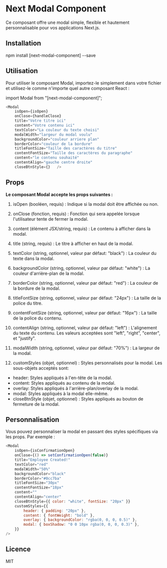 # Next Modal Component

Ce composant offre une modal simple, flexible et hautement personnalisable pour vos applications Next.js.

## Installation

npm install [next-modal-component] --save

## Utilisation

Pour utiliser le composant Modal, importez-le simplement dans votre fichier et utilisez-le comme n'importe quel autre composant React :

import Modal from "[next-modal-component]";

```javascript
<Modal
    isOpen={isOpen}
    onClose={handleClose}
    title="Votre titre ici"
    content="Votre contenu ici"
    textColor="La couleur du texte choisi"
	modalWidth="largeur du modal voulu"
    backgroundColor="couleur arriere plan"
    borderColor="couleur de la bordure"
    titleFontSize="Taille des caractères du titre"
    contentFontSize="Taille des caractères du paragraphe"
	content="le contenu souhaité"
	contentAlign="gauche centre droite"
    closeBtnStyle={}   />
```

## Props

**Le composant Modal accepte les props suivantes :**

1. isOpen (booléen, requis) : Indique si la modal doit être affichée ou non.

2. onClose (fonction, requis) : Fonction qui sera appelée lorsque l'utilisateur tente de fermer la modal.

3. content (élément JSX/string, requis) : Le contenu à afficher dans la modal.

4. title (string, requis) : Le titre à afficher en haut de la modal.

5. textColor (string, optionnel, valeur par défaut: "black") : La couleur du texte dans la modal.

6. backgroundColor (string, optionnel, valeur par défaut: "white") : La couleur d'arrière-plan de la modal.

7. borderColor (string, optionnel, valeur par défaut: "red") : La couleur de la bordure de la modal.

8. titleFontSize (string, optionnel, valeur par défaut: "24px") : La taille de la police du titre.

9. contentFontSize (string, optionnel, valeur par défaut: "16px") : La taille de la police du contenu.

10. contentAlign (string, optionnel, valeur par défaut: "left") : L'alignement du texte du contenu. Les valeurs acceptées sont "left", "right", "center", et "justify".

11. modalWidth (string, optionnel, valeur par défaut: "70%") : La largeur de la modal.

12. customStyles (objet, optionnel) : Styles personnalisés pour la modal. Les sous-objets acceptés sont:

-   header: Styles appliqués à l'en-tête de la modal.
-   content: Styles appliqués au contenu de la modal.
-   overlay: Styles appliqués à l'arrière-plan/overlay de la modal.
-   modal: Styles appliqués à la modal elle-même.
-   closeBtnStyle (objet, optionnel) : Styles appliqués au bouton de fermeture de la modal.

## Personnalisation

Vous pouvez personnaliser la modal en passant des styles spécifiques via les props. Par exemple :

```javascript
<Modal
	isOpen={isConfirmationOpen}
	onClose={() => setConfirmationOpen(false)}
	title="Employee Created!"
	textColor="red"
	modalWidth="50%"
	backgroundColor="black"
	borderColor="#0cc7ba"
	titleFontSize="30px"
	contentFontSize="18px"
	content=""
	contentAlign="center"
	closeBtnStyle={{ color: "white", fontSize: "20px" }}
	customStyles={{
		header: { padding: "20px" },
		content: { fontWeight: "bold" },
		overlay: { backgroundColor: "rgba(0, 0, 0, 0.5)" },
		modal: { boxShadow: "0 0 10px rgba(0, 0, 0, 0.3)" },
	}}
/>
```

## Licence
MIT
